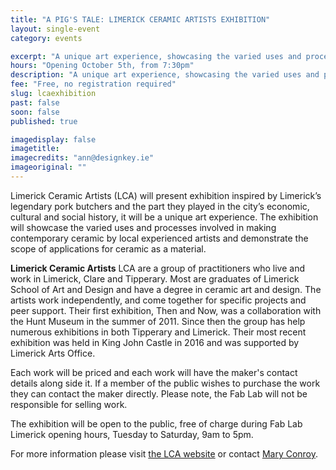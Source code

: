 ```yaml
---
title: "A PIG'S TALE: LIMERICK CERAMIC ARTISTS EXHIBITION"
layout: single-event
category: events

excerpt: "A unique art experience, showcasing the varied uses and processes of contemporary ceramic by local experienced artists, inspired by Limerick’s legendary pork butchers and the part they played in the city’s economic, cultural and social history"
hours: "Opening October 5th, from 7:30pm"
description: "A unique art experience, showcasing the varied uses and processes of contemporary ceramic by local experienced artists, inspired by Limerick’s legendary pork butchers and the part they played in the city’s economic, cultural and social history"
fee: "Free, no registration required"
slug: lcaexhibition
past: false
soon: false
published: true

imagedisplay: false
imagetitle:
imagecredits: "ann@designkey.ie"
imageoriginal: ""
---
```


Limerick Ceramic Artists (LCA) will present exhibition inspired by Limerick’s legendary pork
butchers and the part they played in the city’s economic, cultural and social history, it will be a
unique art experience. The exhibition will showcase the varied uses and processes involved in
making contemporary ceramic by local experienced artists and demonstrate the scope of
applications for ceramic as a material.

**Limerick Ceramic Artists**
LCA are a group of practitioners who live and work in Limerick, Clare and Tipperary. Most are
graduates of Limerick School of Art and Design and have a degree in ceramic art and design. The
artists work independently, and come together for specific projects and peer support. Their first
exhibition, Then and Now, was a collaboration with the Hunt Museum in the summer of 2011.
Since then the group has help numerous exhibitions in both Tipperary and Limerick. Their
most recent exhibition was held in King John Castle in 2016 and was supported by
Limerick Arts Office.

Each work will be priced and each work will have the maker's contact details along side it. If a member of the public wishes to purchase the work they can contact the maker directly. Please note, the Fab Lab will not be responsible for selling work.

The exhibition will be open to the public, free of charge during Fab Lab Limerick opening
hours, Tuesday to Saturday, 9am to 5pm.

For more information please visit [the LCA website](http://www.limerickceramicartists.com) or contact [Mary Conroy](mailto:conroymary@gmail.com).
